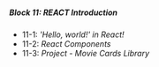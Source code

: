 ##### Block 11: REACT Introduction
*  11-1: *'Hello, world!' in React!*
*  11-2: *React Components*
*  11-3: *Project - Movie Cards Library*